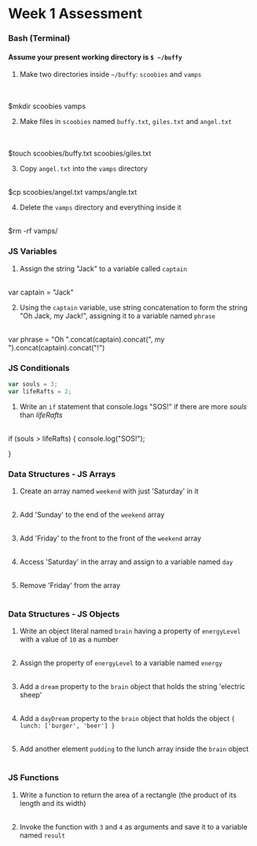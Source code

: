 # Week 1 Assessment

### Bash (Terminal)

#### Assume your present working directory is `$ ~/buffy`

1. Make two directories inside `~/buffy`: `scoobies` and `vamps`
<br><br><br>

$mkdir scoobies vamps

2. Make files in `scoobies` named `buffy.txt`, `giles.txt` and `angel.txt`
<br><br><br>

$touch scoobies/buffy.txt scoobies/giles.txt

3. Copy `angel.txt` into the `vamps` directory
<br><br>

$cp scoobies/angel.txt vamps/angle.txt

4. Delete the `vamps` directory and everything inside it
<br><br>

$rm -rf vamps/

### JS Variables

1. Assign the string "Jack" to a variable called `captain`
<br><br>

var captain = "Jack"

2. Using the `captain` variable, use string concatenation to form the string "Oh Jack, my Jack!", assigning it to a variable named `phrase`
<br><br>

var phrase = "Oh ".concat(captain).concat(", my ").concat(captain).concat("!")

### JS Conditionals
```js
var souls = 3;
var lifeRafts = 2;
```

1. Write an `if` statement that console.logs "SOS!" if there are more _souls_ than _lifeRafts_
<br><br>

if (souls > lifeRafts) {
  console.log("SOS!");

}


### Data Structures - JS Arrays

1. Create an array named `weekend` with just 'Saturday' in it
<br><br>

2. Add 'Sunday' to the end of the `weekend` array
<br><br>

3. Add 'Friday' to the front to the front of the `weekend` array
<br><br>

4. Access 'Saturday' in the array and assign to a variable named `day`
<br><br>

5. Remove 'Friday' from the array
<br><br>

### Data Structures - JS Objects

1. Write an object literal named `brain` having a property of `energyLevel` with a value of `10` as a number
<br><br>

2. Assign the property of `energyLevel` to a variable named `energy`
<br><br>

3. Add a `dream` property to the `brain` object that holds the string  'electric sheep'
<br><br>

4. Add a `dayDream` property to the `brain` object that holds the object `{ lunch: ['burger', 'beer'] }`
<br><br>

5. Add another element `pudding` to the lunch array inside the `brain` object
<br><br>

### JS Functions

1. Write a function to return the area of a rectangle (the product of its length and its width)
<br><br>

2. Invoke the function with `3` and `4` as arguments and save it to a variable named `result`
<br><br>

